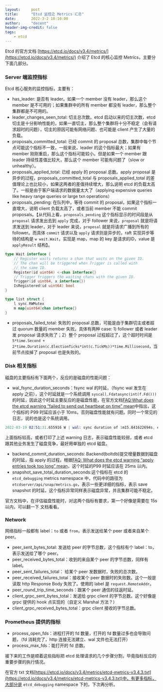 ```yaml
---
layout:     post
title:      "Etcd 监控之 Metrics 汇总"
date:       2022-3-2 10:10:00
author:     "decent"
header-img-credit: false
tags:
    - etcd
---
```


Etcd 的官方文档 [https://etcd.io/docs/v3.4/metrics/](https://etcd.io/docs/v3.4/metrics/) 介绍了 Etcd 的核心监控 Metrics，主要分下面几部分。

### Server 端监控指标
Etcd 核心服务的监控指标，主要有：
* has_leader: 是否有 leader。如果一个 member 没有 leader，那么这个 member 是不可用的；如果集群中的所有 member 都没有 leader，那么整个集群都是不可用的。
* leader_changes_seen_total: 切主总次数。etcd 启动以来的切主次数，etcd 切主是十分影响性能的，如果一直切主，那么整个集群将十分不稳定（会有请求超时的问题），切主的原因可能有网络问题、也可能是 client 产生了大量的负载。
* proposals_committed_total: 已经 commit 的 proposal 总数，集群中每个节点可能这个指标不一致，一般来说，leader 的这个指标最大；如果有 member 刚刚重启，那么这个指标可能较小。但是如果一个 member 跟 leader 持续性差值比较大，那么这个 member 可能有问题了（slow or unhealthy）。
* proposals_applied_total: 已经 apply 的 proposal 总数。apply proposal 是异步的过程，proposals_committed_total 与 proposals_applied_total 的差值理论上也比较小，如果这两者的差值持续增大，那么说明 etcd 的负载太高了。一般是由于客户端请求的数据量太大了（applying expensive queries like heavy range queries or large txn operations）
* proposals_pending: 在队列中，等待 commit 的 proposal，如果这个指标一直增大，说明 client 负载太高了，或者当前 member 不能 commit proposals。【从代码上看，`proposals_pending` 这个指标显示的时间段是从 `proposal` 请求发出去到 `apply` 完成，对于 follower 来说，`proposal` 就是将请求发送到 leader，对于 leader 来说，`proposal` 就是将请求广播到所有的 follower。而具体 `commit` 请求以及 `apply` 请求则是异步的，raft 实现异步等待的结构是 `w wait.Wait`，实现是 map，map 的 key 是请求的ID，value 是 `applyResult` 结构】。
```go
type Wait interface {
	// Register waits returns a chan that waits on the given ID.
	// The chan will be triggered when Trigger is called with
	// the same ID.
	Register(id uint64) <-chan interface{}
	// Trigger triggers the waiting chans with the given ID.
	Trigger(id uint64, x interface{})
	IsRegistered(id uint64) bool
}

type list struct {
	l sync.RWMutex
	m map[uint64]chan interface{}
}
```
* proposals_failed_total: 失败的 proposal 总数，可能是由于集群切主或者超过 quorum 数量的 member 失败。具体有两种 case: 1) follower 或者 leader 发 proposal 请求失败了；2）整个 proposal 过程超过了，这个超时时间是 `5*time.Second + 2*time.Duration(c.ElectionTicks*int(c.TickMs))*time.Millisecond`，当前节点挂掉了 proposal 也是失败的。

### Disk 相关指标
磁盘的主要指标有下面两个，反应的是磁盘的性能问题：
* wal_fsync_duration_seconds：fsync wal 的时延，（fsync wal 发生在 apply 之前），这个时延就是一个系统调用 `syscall.Fdatasync(int(f.Fd()))` 的时延，因此这个时延主要反应的是磁盘性能，在官方文档[FAQ:What does the etcd warning “failed to send out heartbeat on time” mean](https://etcd.io/docs/v3.4/faq/#what-does-the-etcd-warning-failed-to-send-out-heartbeat-on-time-mean)中指出，这个指标的 P99 时延应该小于 10ms，否则磁盘性能就有问题。同时一个常见的日志，说的也是这个系统调用。
```s
2022-03-19 02:51:31.655916 W | wal: sync duration of 1m15.841622694s, expected less than 1s
```
上面指标较高，或者打印了上述 warning 日志，表示磁盘性能较弱，或者 etcd 跟其他业务发生了磁盘竞争，最好用单独的 etcd 磁盘。
* backend_commit_duration_seconds: Backend(boltdb)提交增量数据到磁盘的时延，指 apply 的过程。根据[FAQ: What does the etcd warning “apply entries took too long” mean](https://etcd.io/docs/v3.4/faq/#what-does-the-etcd-warning-apply-entries-took-too-long-mean)，这个时延的P99 时延应该在 25ms 以内。
* snapshot_save_total_duration_seconds:这个指标在 etcd 的 `etcd_debugging` metrics namespace 中，代码中的路径为`etcdserver/api/snap/metrics.go`，表示一些更详细的指标，表示 save snapshot 的时延，这个指标异常同样表示磁盘异常，并且集群可能不稳定。

官方文档中，在评估磁盘性能时，对这两个指标有要求，第一个好像是需要在 15s 以内，可以翻一下 文档看看。

### Network
网络指标一般都有 label：`to` 或者 `from`，表示发送给某个 peer 或者来自某个 peer。
* peer_sent_bytes_total: 发送给 peer 的字节总数，这个指标有个 label：to，表示发送给了哪个 peer。
* peer_received_bytes_total：收到的来自某个 peer 的字节总数，同样有 label。
* peer_sent_failures_total： 给某个 peer 发数据时，失败的总次数。
* peer_received_failures_total：接收某个 peer 数据时的失败数。这个一般是读取 http Response Body 失败了。使用的 label 是 `request.RemoteAddr`。
* peer_round_trip_time_seconds：跟某个 peer 通信的往返时延。
* client_grpc_sent_bytes_total：发送给 grpc client 的字节总数。这个好像是 grpc 提供的 hook 点实现的（自定义 Marshal 方法？）
* client_grpc_received_bytes_total：grpc client 接收的字节总数。

### Prometheus 提供的指标
* process_open_fds：进程打开的 fd 数量，打开的 fd 数量过多也会导致问题，（fd 消耗完了，http 连接无法建立、wal 文件也无法打开）
* process_max_fds：能打开的 fd 总数。

接下来的工作是顺着这些指标把 etcd 处理请求的几个步骤分割，毕竟指标反应的重要步骤的执行情况。

在官方 txt 文档[https://etcd.io/docs/v3.4/metrics/etcd-metrics-v3.4.3.txt](https://etcd.io/docs/v3.4/metrics/etcd-metrics-v3.4.3.txt)中，有更多指标，大部分是 `etcd_debugging` namespace 下的，下次再分析。